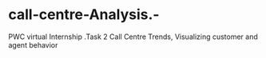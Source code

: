 # call-centre-Analysis.-
 PWC virtual Internship .Task 2 Call Centre Trends, Visualizing customer and agent behavior
